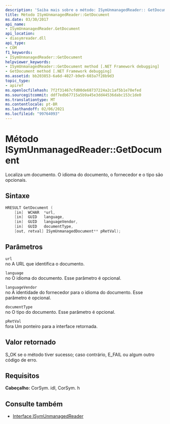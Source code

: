 ```yaml
---
description: 'Saiba mais sobre o método: ISymUnmanagedReader:: GetDocument'
title: Método ISymUnmanagedReader::GetDocument
ms.date: 03/30/2017
api_name:
- ISymUnmanagedReader.GetDocument
api_location:
- diasymreader.dll
api_type:
- COM
f1_keywords:
- ISymUnmanagedReader::GetDocument
helpviewer_keywords:
- ISymUnmanagedReader::GetDocument method [.NET Framework debugging]
- GetDocument method [.NET Framework debugging]
ms.assetid: bb203853-6a6d-4027-b9e9-603a7f28b9d3
topic_type:
- apiref
ms.openlocfilehash: 7f2f31467cfd00de68737224a2c1af5b1e78efed
ms.sourcegitcommit: ddf7edb67715a5b9a45e3dd44536dabc153c1de0
ms.translationtype: MT
ms.contentlocale: pt-BR
ms.lasthandoff: 02/06/2021
ms.locfileid: "99764093"
---
```

# <a name="isymunmanagedreadergetdocument-method"></a>Método ISymUnmanagedReader::GetDocument

Localiza um documento. O idioma do documento, o fornecedor e o tipo são opcionais.  
  
## <a name="syntax"></a>Sintaxe  
  
```cpp  
HRESULT GetDocument (  
    [in]  WCHAR  *url,  
    [in]  GUID   language,  
    [in]  GUID   languageVendor,  
    [in]  GUID   documentType,  
    [out, retval] ISymUnmanagedDocument** pRetVal);  
```  
  
## <a name="parameters"></a>Parâmetros  

 `url`  
 no A URL que identifica o documento.  
  
 `language`  
 no O idioma do documento. Esse parâmetro é opcional.  
  
 `languageVendor`  
 no A identidade do fornecedor para o idioma do documento. Esse parâmetro é opcional.  
  
 `documentType`  
 no O tipo do documento. Esse parâmetro é opcional.  
  
 `pRetVal`  
 fora Um ponteiro para a interface retornada.  
  
## <a name="return-value"></a>Valor retornado  

 S_OK se o método tiver sucesso; caso contrário, E_FAIL ou algum outro código de erro.  
  
## <a name="requirements"></a>Requisitos  

 **Cabeçalho:** CorSym. idl, CorSym. h  
  
## <a name="see-also"></a>Consulte também

- [Interface ISymUnmanagedReader](isymunmanagedreader-interface.md)

